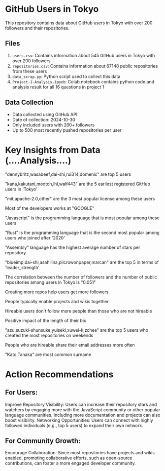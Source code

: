 # GitHub Users in Tokyo

This repository contains data about GitHub users in Tokyo with over 200 followers and their repositories.

## Files

1. `users.csv`: Contains information about 545 GitHub users in Tokyo with over 200 followers
2. `repositories.csv`: Contains information about 67148 public repositories from these users
3. `data_scrap.py`: Python script used to collect this data
4. `Project-1-Analysis.ipynb`: Colab notebook contains python code and analysis result for all 16 questions in project 1

## Data Collection

- Data collected using GitHub API
- Date of collection: 2024-10-30
- Only included users with 200+ followers
- Up to 500 most recently pushed repositories per user


# Key Insights from Data (....Analysis....)

"dennybritz,wasabeef,dai-shi,rui314,domenic" are top 5 users

"kana,kakutani,mootoh,lhl,walf443" are the 5 earliest registered GitHub users in 'Tokyo'

"mit,apache-2.0,other" are the 3 most popular license among these users

Most of the developers works at "GOOGLE"

"Javascript" is the programming language that is most popular among these users

"Rust" is the programming language that is the second most popular among users who joined after '2020'

"Assembly" language has the highest average number of stars per repository

"blueimp,dai-shi,asahilina,pilcrowonpaper,marcan" are the top 5 in terms of 'leader_strength'

The correlation between the number of followers and the number of public repositories among users in Tokyo is "0.051"

Creating more repos help users get more followers

People typically enable projects and wikis together

Hireable users don't follow more people than those who are not hireable

Positive impact of the length of their bio

"azu,suzuki-shunsuke,yuiseki,xuwei-k,zchee" are the top 5 users who created the most repositories on weekends

People who are hireable share their email addresses more often

"Kato,Tanaka" are most common surname



# Action Recommendations

## For Users:

Improve Repository Visibility: Users can increase their repository stars and watchers by engaging more with the JavaScript community or other popular language communities. Including more documentation and projects can also boost visibility.
Networking Opportunities: Users can connect with highly followed individuals (e.g., top 5 users) to expand their own network.


## For Community Growth:

Encourage Collaboration: Since most repositories have projects and wikis enabled, promoting collaborative efforts, such as open-source contributions, can foster a more engaged developer community.
